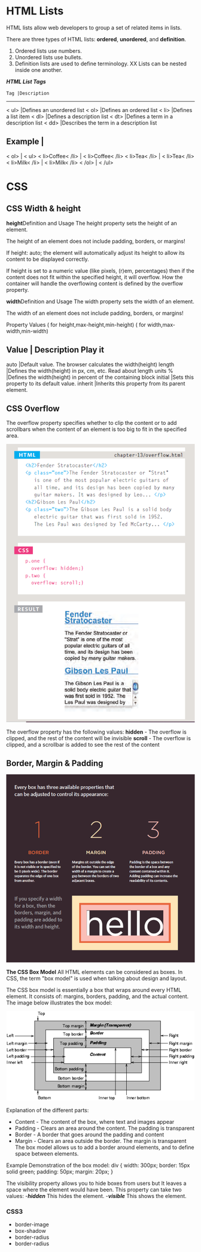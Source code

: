 # HTML Lists

HTML lists allow web developers to group a set of related items in lists.

There are three types of HTML lists:
**ordered**, **unordered**, and **definition**.

1. Ordered lists use numbers.
2. Unordered lists use bullets.
3. Definition lists are used to define terminology.
XX Lists can be nested inside one another.

***HTML List Tags***

    Tag |Description
-----------------------------
 < ul>  |Defines an unordered list
 < ol>  |Defines an ordered list
 < li>  |Defines a list item
 < dl>  |Defines a description list
 < dt>  |Defines a term in a description list
 < dd>  |Describes the term in a description list

 Example                   |
----------------------------------------------------
  < ol>                    |   < ul>
     < li>Coffee< /li>     |      < li>Coffee< /li>
     < li>Tea< /li>        |      < li>Tea< /li>
     < li>Milk< /li>       |      < li>Milk< /li>
 < /ol>                    |   < /ul>

# CSS

## CSS Width & height

**height**Definition and Usage
The height property sets the height of an element.

The height of an element does not include padding, borders, or margins!

If height: auto; the element will automatically adjust its height to allow its content to be displayed correctly.

If height is set to a numeric value (like pixels, (r)em, percentages) then if the content does not fit within the specified height, it will overflow. How the container will handle the overflowing content is defined by the overflow property.

**width**Definition and Usage
The width property sets the width of an element.

The width of an element does not include padding, borders, or margins!

Property Values ( for height,max-height,min-height)
                ( for width,max-width,min-width)

Value   | Description Play it
-----------------------------------------------------------------------
auto |Default value. The browser calculates the width(height)
length  |Defines the width(height) in px, cm, etc. Read about length units
%     |Defines the width(height) in percent of the containing block
initial |Sets this property to its default value.
inherit |Inherits this property from its parent element.

## CSS Overflow

The overflow property specifies whether to clip the content or to add scrollbars when the content of an element is too big to fit in the specified area.

![overflow](/R3/overflow.png)

The overflow property has the following values:
**hidden** - The overflow is clipped, and the rest of the content will be invisible
**scroll** - The overflow is clipped, and a scrollbar is added to see the rest of the content

## Border, Margin & Padding

![BMP](/R3/pad.png)

**The CSS Box Model**
All HTML elements can be considered as boxes. In CSS, the term "box model" is used when talking about design and layout.

The CSS box model is essentially a box that wraps around every HTML element. It consists of: margins, borders, padding, and the actual content. The image below illustrates the box model:

![BMP](/R3/box.gif)

Explanation of the different parts:

* Content - The content of the box, where text and images appear
* Padding - Clears an area around the content. The padding is transparent
* Border - A border that goes around the padding and content
* Margin - Clears an area outside the border. The margin is transparent
The box model allows us to add a border around elements, and to define space between elements.

Example
Demonstration of the box model:
                div {
                width: 300px;
                border: 15px solid green;
                padding: 50px;
                margin: 20px;
                }

The visibility property allows you to hide boxes from users but It leaves a space where the element would have been.
This property can take two values:
-***hidden***
This hides the element.
-***visible***
This shows the element.

### CSS3

* border-image
* box-shadow
* border-radius
* border-radius

